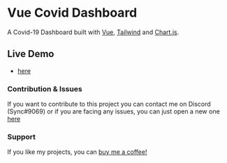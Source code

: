# Vue Covid Dashboard

A Covid-19 Dashboard built with [Vue](https://v3.vuejs.org/), [Tailwind](https://tailwindcss.com/) and [Chart.js](https://www.chartjs.org/).

## Live Demo

- [here](https://vue-covid-dashboard.netlify.app/)

### Contribution & Issues

If you want to contribute to this project you can contact me on Discord (Sync#9069) or if you are facing any issues, you can just open a new one [here](https://github.com/Sync-Codes/Vue-Covid-Dashboard/issues/new)

### Support

If you like my projects, you can [buy me a coffee!](https://www.buymeacoffee.com/synxc)
